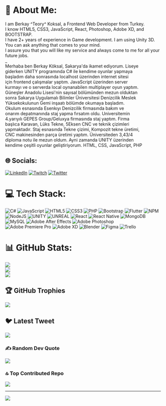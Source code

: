 # 💫 About Me:
I am Berkay ^Teory^ Koksal, a Frontend Web Developer from Turkey.<br>I know HTML5, CSS3, JavaScript, React, Photoshop, Adobe XD, and BOOTSTRAP.<br>I have 2+ years of experience in Game development. I am using Unity 3D. <br>You can ask anything that comes to your mind. <br>I assure you that you will like my service and always come to me for all your future jobs.<br>_<br>Merhaba ben Berkay Köksal, Sakarya'da ikamet ediyorum. Liseye<br>giderken UNITY programında C# ile kendime oyunlar yapmaya<br>başladım daha sonrasında localhost üzerinden internet sitesi<br>için frontend çalışmalar yaptım. JavaScript üzerinden server<br>kurmayı ve o serverda local oynanabilen multiplayer oyun yaptım.<br>Güneşler Anadolu Lisesi'nin sayısal bölümünden mezun olduktan<br>sonra Sakarya Uygulamalı Bilimler Üniversitesi Denizcilik Meslek<br>Yüksekokulunun Gemi inşaatı bölümde okumaya başladım.<br>Okulum esnasında Esenkıyı Denizcilik firmasında bakım ve<br>onarım depatmanında staj yapma fırsatım oldu. Universitemin<br>4.yarıyılı GEPES Group/Geluxya firmasında staj yaptım. Firma<br>başlıca Karavan, Lüks Tekne, 5Eksen CNC ve teknik çizimleri<br>yapmaktadır. Staj esnasında Tekne çizimi, Kompozit tekne üretimi,<br>CNC makinesinden parça üretimi yaptım. Üniversiteden 3,43/4<br>diploma notu ile mezun oldum. Ayni zamanda UNITY üzerinden<br>kendime çeşitli oyunlar geliştiriyorum. HTML, CSS, JavaScript, PHP


## 🌐 Socials:
[![LinkedIn](https://img.shields.io/badge/LinkedIn-%230077B5.svg?logo=linkedin&logoColor=white)](https://linkedin.com/in/berkay-koksal) [![Twitch](https://img.shields.io/badge/Twitch-%239146FF.svg?logo=Twitch&logoColor=white)](https://twitch.tv/teory) [![Twitter](https://img.shields.io/badge/Twitter-%231DA1F2.svg?logo=Twitter&logoColor=white)](https://twitter.com/te0ry) 

# 💻 Tech Stack:
![C#](https://img.shields.io/badge/c%23-%23239120.svg?style=flat-square&logo=c-sharp&logoColor=white) ![JavaScript](https://img.shields.io/badge/javascript-%23323330.svg?style=flat-square&logo=javascript&logoColor=%23F7DF1E) ![HTML5](https://img.shields.io/badge/html5-%23E34F26.svg?style=flat-square&logo=html5&logoColor=white) ![CSS3](https://img.shields.io/badge/css3-%231572B6.svg?style=flat-square&logo=css3&logoColor=white) ![PHP](https://img.shields.io/badge/php-%23777BB4.svg?style=flat-square&logo=php&logoColor=white) ![Bootstrap](https://img.shields.io/badge/bootstrap-%23563D7C.svg?style=flat-square&logo=bootstrap&logoColor=white) ![Flutter](https://img.shields.io/badge/Flutter-%2302569B.svg?style=flat-square&logo=Flutter&logoColor=white) ![NPM](https://img.shields.io/badge/NPM-%23000000.svg?style=flat-square&logo=npm&logoColor=white) ![NodeJS](https://img.shields.io/badge/node.js-6DA55F?style=flat-square&logo=node.js&logoColor=white) ![UNITY](https://img.shields.io/badge/Unity-%2320232a.svg?style=flat-square&logo=unity&logoColor=white) ![UNREAL](https://img.shields.io/badge/unreal-%2320232a.svg?style=flat-square&logo=unreal-engine&logoColor=white) ![React](https://img.shields.io/badge/react-%2320232a.svg?style=flat-square&logo=react&logoColor=%2361DAFB) ![React Native](https://img.shields.io/badge/react_native-%2320232a.svg?style=flat-square&logo=react&logoColor=%2361DAFB) ![MongoDB](https://img.shields.io/badge/MongoDB-%234ea94b.svg?style=flat-square&logo=mongodb&logoColor=white) ![MySQL](https://img.shields.io/badge/mysql-%2300f.svg?style=flat-square&logo=mysql&logoColor=white) ![Adobe After Effects](https://img.shields.io/badge/Adobe%20After%20Effects-9999FF.svg?style=flat-square&logo=Adobe%20After%20Effects&logoColor=white) ![Adobe Photoshop](https://img.shields.io/badge/adobephotoshop-%2331A8FF.svg?style=flat-square&logo=adobephotoshop&logoColor=white) ![Adobe Premiere Pro](https://img.shields.io/badge/Adobe%20Premiere%20Pro-9999FF.svg?style=flat-square&logo=Adobe%20Premiere%20Pro&logoColor=white) ![Adobe XD](https://img.shields.io/badge/Adobe%20XD-470137?style=flat-square&logo=Adobe%20XD&logoColor=#FF61F6) ![Blender](https://img.shields.io/badge/blender-%23F5792A.svg?style=flat-square&logo=blender&logoColor=white) 	![Figma](https://img.shields.io/badge/figma-%23F24E1E.svg?style=flat-square&logo=figma&logoColor=white) ![Trello](https://img.shields.io/badge/Trello-%23026AA7.svg?style=flat-square&logo=Trello&logoColor=white)
# 📊 GitHub Stats:
![](https://github-readme-stats.vercel.app/api?username=Teoory&theme=react&hide_border=false&include_all_commits=true&count_private=true)<br/>
![](https://github-readme-streak-stats.herokuapp.com/?user=Teoory&theme=react&hide_border=false)<br/>
![](https://github-readme-stats.vercel.app/api/top-langs/?username=Teoory&theme=react&hide_border=false&include_all_commits=true&count_private=true&layout=compact)

## 🏆 GitHub Trophies
![](https://github-profile-trophy.vercel.app/?username=Teoory&theme=darkhub&no-frame=false&no-bg=false&margin-w=4)

## 🐦 Latest Tweet
[![](https://gtce.itsvg.in/api?username=te0ry)](https://github.com/VishwaGauravIn/github-twitter-card-embed)

### ✍️ Random Dev Quote
![](https://quotes-github-readme.vercel.app/api?type=horizontal&theme=radical)

### 🔝 Top Contributed Repo
![](https://github-contributor-stats.vercel.app/api?username=Teoory&limit=5&theme=dark&combine_all_yearly_contributions=true)

---
[![](https://visitcount.itsvg.in/api?id=Teoory&icon=2&color=9)](https://visitcount.itsvg.in)

